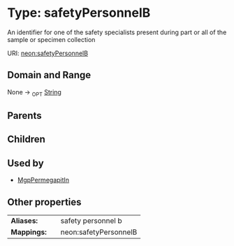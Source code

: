 
# Type: safetyPersonnelB


An identifier for one of the safety specialists present during part or all of the sample or specimen collection

URI: [neon:safetyPersonnelB](https://data.neonscience.org/safetyPersonnelB)


## Domain and Range

None ->  <sub>OPT</sub> [String](types/String.md)

## Parents


## Children


## Used by

 * [MgpPermegapitIn](MgpPermegapitIn.md)

## Other properties

|  |  |  |
| --- | --- | --- |
| **Aliases:** | | safety personnel b |
| **Mappings:** | | neon:safetyPersonnelB |

